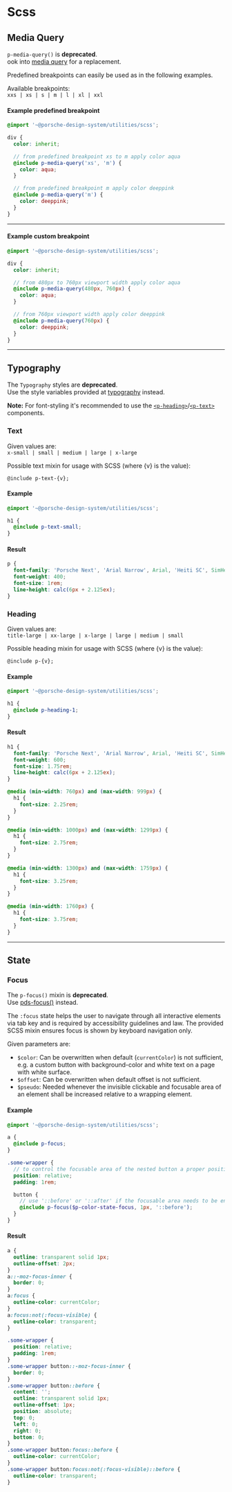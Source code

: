# Scss

<TableOfContents></TableOfContents>

## Media Query

<p-inline-notification heading="Important note" state="error" persistent="true">
  <code>p-media-query()</code> is <strong>deprecated</strong>.<br>
  ook into <a href="/styles/media-query">media query</a> for a replacement.
</p-inline-notification>

Predefined breakpoints can easily be used as in the following examples.

Available breakpoints:  
`xxs | xs | s | m | l | xl | xxl`

#### Example predefined breakpoint

```scss
@import '~@porsche-design-system/utilities/scss';

div {
  color: inherit;

  // from predefined breakpoint xs to m apply color aqua
  @include p-media-query('xs', 'm') {
    color: aqua;
  }

  // from predefined breakpoint m apply color deeppink
  @include p-media-query('m') {
    color: deeppink;
  }
}
```

---

#### Example custom breakpoint

```scss
@import '~@porsche-design-system/utilities/scss';

div {
  color: inherit;

  // from 480px to 760px viewport width apply color aqua
  @include p-media-query(480px, 760px) {
    color: aqua;
  }

  // from 760px viewport width apply color deeppink
  @include p-media-query(760px) {
    color: deeppink;
  }
}
```

---

## Typography

<p-inline-notification heading="Important note" state="error" persistent="true">
  The <code>Typography</code> styles are <strong>deprecated</strong>.<br>
  Use the style variables provided at <a href="/styles/typography">typography</a> instead.
</p-inline-notification>

**Note:** For font-styling it's recommended to use the
[`<p-heading>`](components/typography/heading)/[`<p-text>`](components/typography/text) components.

### Text

Given values are:  
`x-small | small | medium | large | x-large`

Possible text mixin for usage with SCSS (where {v} is the value):

```
@include p-text-{v};
```

#### Example

```scss
@import '~@porsche-design-system/utilities/scss';

h1 {
  @include p-text-small;
}
```

#### Result

```css
p {
  font-family: 'Porsche Next', 'Arial Narrow', Arial, 'Heiti SC', SimHei, sans-serif;
  font-weight: 400;
  font-size: 1rem;
  line-height: calc(6px + 2.125ex);
}
```

### Heading

Given values are:  
`title-large | xx-large | x-large | large | medium | small`

Possible heading mixin for usage with SCSS (where {v} is the value):

```
@include p-{v};
```

#### Example

```scss
@import '~@porsche-design-system/utilities/scss';

h1 {
  @include p-heading-1;
}
```

#### Result

```css
h1 {
  font-family: 'Porsche Next', 'Arial Narrow', Arial, 'Heiti SC', SimHei, sans-serif;
  font-weight: 600;
  font-size: 1.75rem;
  line-height: calc(6px + 2.125ex);
}

@media (min-width: 760px) and (max-width: 999px) {
  h1 {
    font-size: 2.25rem;
  }
}

@media (min-width: 1000px) and (max-width: 1299px) {
  h1 {
    font-size: 2.75rem;
  }
}

@media (min-width: 1300px) and (max-width: 1759px) {
  h1 {
    font-size: 3.25rem;
  }
}

@media (min-width: 1760px) {
  h1 {
    font-size: 3.75rem;
  }
}
```

---

## State

### Focus

<p-inline-notification heading="Important note" state="error" persistent="true">
  The <code>p-focus()</code> mixin is <strong>deprecated</strong>.<br>
  Use <a href="/styles/focus">pds-focus()</a> instead.
</p-inline-notification>

The `:focus` state helps the user to navigate through all interactive elements via tab key and is required by
accessibility guidelines and law. The provided SCSS mixin ensures focus is shown by keyboard navigation only.

Given parameters are:

- `$color`: Can be overwritten when default (`currentColor`) is not sufficient, e.g. a custom button with
  background-color and white text on a page with white surface.
- `$offset`: Can be overwritten when default offset is not sufficient.
- `$pseudo`: Needed whenever the invisible clickable and focusable area of an element shall be increased relative to a
  wrapping element.

#### Example

```scss
@import '~@porsche-design-system/utilities/scss';

a {
  @include p-focus;
}

.some-wrapper {
  // to control the focusable area of the nested button a proper position needs to be defined
  position: relative;
  padding: 1rem;

  button {
    // use '::before' or '::after' if the focusable area needs to be enlarged relative to a wrapping element
    @include p-focus($p-color-state-focus, 1px, '::before');
  }
}
```

#### Result

```css
a {
  outline: transparent solid 1px;
  outline-offset: 2px;
}
a::-moz-focus-inner {
  border: 0;
}
a:focus {
  outline-color: currentColor;
}
a:focus:not(:focus-visible) {
  outline-color: transparent;
}

.some-wrapper {
  position: relative;
  padding: 1rem;
}
.some-wrapper button::-moz-focus-inner {
  border: 0;
}
.some-wrapper button::before {
  content: '';
  outline: transparent solid 1px;
  outline-offset: 1px;
  position: absolute;
  top: 0;
  left: 0;
  right: 0;
  bottom: 0;
}
.some-wrapper button:focus::before {
  outline-color: currentColor;
}
.some-wrapper button:focus:not(:focus-visible)::before {
  outline-color: transparent;
}
```
